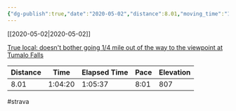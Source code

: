 ```yaml
---
{"dg-publish":true,"date":"2020-05-02","distance":8.01,"moving_time":"1:04:20","elapsed_time":"1:05:37","pace":"8:01","total_elevation_gain":807,"url":"https://www.strava.com/activities/3387182934","permalink":"/01-personal/strava/2020-05-02-true-local-doesn-t-bother-going-1-4-mile-out-of-the-way-to-the-viewpoint-at-tumalo-falls/","dgPassFrontmatter":true}
---
```



[[2020-05-02\|2020-05-02]]

[True local: doesn't bother going 1/4 mile out of the way to the viewpoint at Tumalo Falls](https://www.strava.com/activities/3387182934)

| Distance | Time    | Elapsed Time | Pace | Elevation |
| -------- | ------- | ------------ | ---- | --------- |
| 8.01     | 1:04:20 | 1:05:37      | 8:01 | 807       |




#strava
